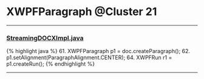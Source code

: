 # XWPFParagraph @Cluster 21

***

### [StreamingDOCXImpl.java](https://searchcode.com/codesearch/view/76071738/)
{% highlight java %}
61. XWPFParagraph p1 = doc.createParagraph();
62. p1.setAlignment(ParagraphAlignment.CENTER);
64. XWPFRun r1 = p1.createRun();
{% endhighlight %}

***


